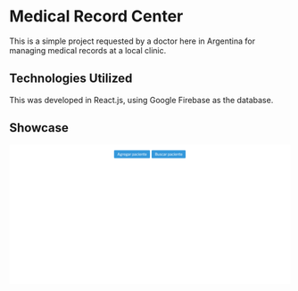# Medical Record Center

This is a simple project requested by a doctor here in Argentina for managing medical records at a local clinic.

## Technologies Utilized

This was developed in React.js, using Google Firebase as the database.

## Showcase

![Alt text](https://github.com/wocaso/-Medical-record-Center/blob/main/public/Screen%20for%20readme.gif)

